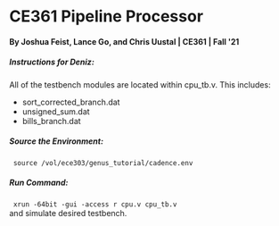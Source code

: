 # CE361 Pipeline Processor
#### By Joshua Feist, Lance Go, and Chris Uustal | CE361 | Fall '21
##### Instructions for Deniz:
All of the testbench modules are located within cpu_tb.v. This includes:
- sort_corrected_branch.dat
- unsigned_sum.dat
- bills_branch.dat

##### Source the Environment: 
<code> source /vol/ece303/genus_tutorial/cadence.env </code>

##### Run Command: 
<code> xrun -64bit -gui -access r cpu.v cpu_tb.v </code>
<br />
and simulate desired testbench.
